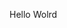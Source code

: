 Hello Wolrd






































































































































































































































































































































































































































































































































































































































































































































































































































































































































































































































































































































































































































































































































































































































































































































































































































































































































































































































































































































































































































































































































































































































































































































































































































































































































































































































































































































































































































































































































































































































































































































































































































































































































































































































































































































































































































































































































































































































































































































































































































































































































































































































































































































































































































































































































































































































































































































































































































































































































































































































